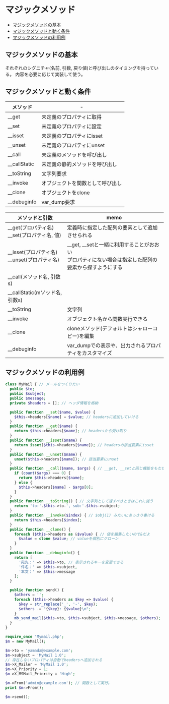 # マジックメソッド

- [マジックメソッドの基本](#マジックメソッドの基本)
- [マジックメソッドと動く条件](#マジックメソッドと動く条件)
- [マジックメソッドの利用例](#マジックメソッドの利用例)

## マジックメソッドの基本
それぞれのシグニチャ(名前, 引数, 戻り値)と呼び出しのタイミングを持っている。
内容を必要に応じて実装して使う。

## マジックメソッドと動く条件

メソッド|-
-|-
__get         |未定義のプロパティに取得
__set         |未定義のプロパティに設定
__isset       |未定義のプロパティにisset
__unset       |未定義のプロパティにunset
__call        |未定義のメソッドを呼び出し
__callStatic  |未定義の静的メソッドを呼び出し
__toString    |文字列要求
__invoke      |オブジェクトを関数として呼び出し
__clone       |オブジェクトをclone
__debuginfo   |var_dump要求

メソッドと引数|memo
-|-
__get(プロパティ名)<br>__set(プロパティ名, 値)|  定義時に指定した配列の要素として追加させられる
__isset(プロパティ名)<br>__unset(プロパティ名)| __get, __setと一緒に利用することがおおい<br> プロパティにない場合は指定した配列の要素から探すようにする
__call(メソッド名, 引数s)|
__callStatic(mソッド名, 引数s)|
__toString   |文字列
__invoke     |オブジェクト名から関数実行できる
__clone      |cloneメソッド(デフォルトはシャローコピー)を編集
__debuginfo  |var_dumpでの表示や、出力されるプロパティをカスタマイズ

## マジックメソッドの利用例

```php
class MyMail { // メールをつくりたい
  public $to;
  public $subject;
  public $message;
  private $headers = []; // ヘッダ情報を格納

  public function __set($name, $value) {
    $this->headers[$name] = $value; // headersに追加していける
  }
  public function __get($name) {
    return $this->headers[$name]; // headersから受け取り
  }
  public function __isset($name) {
    return isset($this->headers[$name]); // headersの該当要素にisset
  }
  public function __unset($name) {
    unset($this->headers[$name]); // 該当要素にunset
  }
  public function __call($name, $args) { // __get, __setと同じ機能をもたせた
    if (count($args) === 0) {
      return $this->headers[$name];
    } else {
      $this->headers[$name] - $args[0];
    }
  }
  public function __toString() { // 文字列として返すべきときはこれに従う
    return 'to:'.$this->to.', sub:'.$this->subject;
  }
  public function __invoke($index) { // $obj(1) みたいにあっさり書ける
    return $this->headers[$index];
  }
  public function __clone() {
    foreach ($this->headers as &$value) { // 値を編集したいので&だよ
      $value = clone $value; // valueを個別にクローン
    }
  }
  public function __debuginfo() {
    return [
      '宛先：' => $this->to, // 表示されるキーを変更できる
      '件名：' => $this->subject,
      '本文：' => $this->message
    ];
  }

  public function send() {
    $others = '';
    foreach ($this->headers as $key => $value) {
      $key = str_replace('_', '-', $key);
      $others .= "{$key}: {$value}\n";
    }
    mb_send_mail($this->to, $this->subject, $this->message, $others);
  }
}
```
```php
require_once 'Mymail.php';
$m = new MyMail();

$m->to = 'yamada@example.com';
$m->subject = 'MyMail 1.0';
// 存在しないプロパティは自動でheadersへ追加される
$m->X_Mailer = 'MyMail 1.0';
$m->X_Priority = 1;
$m->X_MSMail_Priority = 'High';

$m->From('admin@example.com'); // 関数として実行。
print $m->From();

$m->send();
```